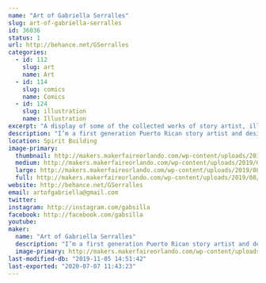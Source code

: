 ```yaml
---
name: "Art of Gabriella Serralles"
slug: art-of-gabriella-serralles
id: 36036
status: 1
url: http://behance.net/GSerralles
categories:
  - id: 112
    slug: art
    name: Art
  - id: 114
    slug: comics
    name: Comics
  - id: 124
    slug: illustration
    name: Illustration
excerpt: "A display of some of the collected works of story artist, illustrator, and designer Gabriella Serralles including original comics, original artwork, and fan art. Acrylic charm keychains and fun stickers can be found at my booth, as well as commission opportunities for original, entirely unique artwork made at the Fair for anyone who wants them."
description: "I’m a first generation Puerto Rican story artist and designer with a fierce passion for storytelling. With a passion and skill for storytelling, I combined the visual and traditional techniques in media. Writing was never enough, so I learned the art of visual storytelling so I could truly connect and engage with my audience, so the artwork at my booth was all created with that in mind. Featuring original comics and artwork alongside fanart, stickers, and acrylic charms, you can also commission me at the fair for completely unique and original artwork."
location: Spirit Building
image-primary:
  thumbnail: http://makers.makerfaireorlando.com/wp-content/uploads/2019/08/KaMU-show1-150x150.jpg
  medium: http://makers.makerfaireorlando.com/wp-content/uploads/2019/08/KaMU-show1-300x165.jpg
  large: http://makers.makerfaireorlando.com/wp-content/uploads/2019/08/KaMU-show1-1024x563.jpg
  full: http://makers.makerfaireorlando.com/wp-content/uploads/2019/08/KaMU-show1.jpg
website: http://behance.net/GSerralles
email: artofgabriella@gmail.com
twitter: 
instagram: http://instagram.com/gabsilla
facebook: http://facebook.com/gabsilla
youtube: 
maker:
  name: "Art of Gabriella Serralles"
  description: "I’m a first generation Puerto Rican story artist and designer with a fierce passion for storytelling. I communicate story and message following the work and style of Steve Ahn (Nickelodeon Studios, Cartoon Network, Dreamworks) and Phil Craven (Dreamworks). With a passion and skill for storytelling, I combined the visual and traditional techniques in media. Writing was never enough, so I learned the art of visual storytelling so I could truly connect and engage with my audience"
  image-primary: http://makers.makerfaireorlando.com/wp-content/uploads/2019/08/businesscard1.jpg
last-modified-db: "2019-11-05 14:51:42"
last-exported: "2020-07-07 11:43:23"
---
```


